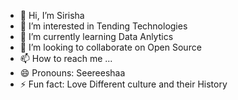 - 👋 Hi, I’m Sirisha
- 👀 I’m interested in Tending Technologies
- 🌱 I’m currently learning Data Anlytics
- 💞️ I’m looking to collaborate on Open Source
- 📫 How to reach me ...
- 😄 Pronouns: Seereeshaa
- ⚡ Fun fact: Love Different culture and their History

<!---
sirishavivek2/sirishavivek2 is a ✨ special ✨ repository because its `README.md` (this file) appears on your GitHub profile.
You can click the Preview link to take a look at your changes.
--->
